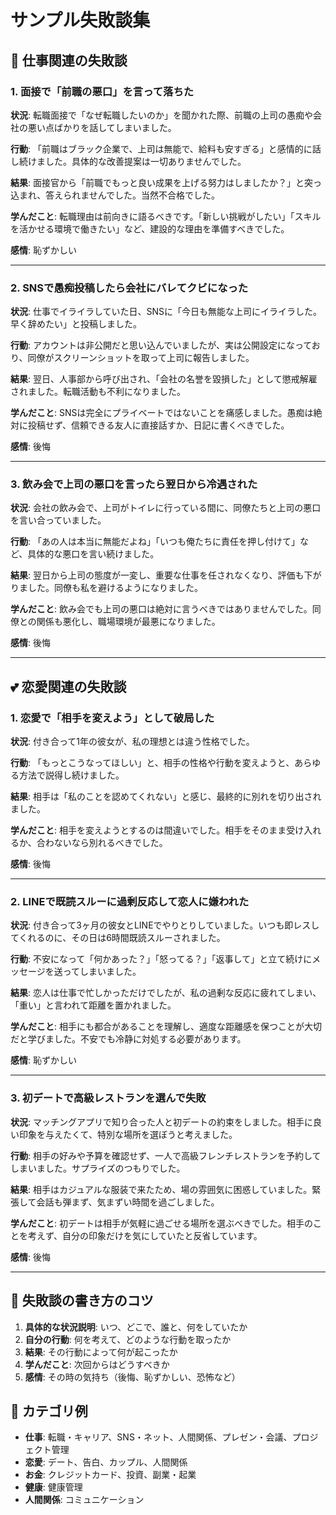 # サンプル失敗談集

## 💼 仕事関連の失敗談

### 1. 面接で「前職の悪口」を言って落ちた

**状況**: 転職面接で「なぜ転職したいのか」を聞かれた際、前職の上司の愚痴や会社の悪い点ばかりを話してしまいました。

**行動**: 「前職はブラック企業で、上司は無能で、給料も安すぎる」と感情的に話し続けました。具体的な改善提案は一切ありませんでした。

**結果**: 面接官から「前職でもっと良い成果を上げる努力はしましたか？」と突っ込まれ、答えられませんでした。当然不合格でした。

**学んだこと**: 転職理由は前向きに語るべきです。「新しい挑戦がしたい」「スキルを活かせる環境で働きたい」など、建設的な理由を準備すべきでした。

**感情**: 恥ずかしい

---

### 2. SNSで愚痴投稿したら会社にバレてクビになった

**状況**: 仕事でイライラしていた日、SNSに「今日も無能な上司にイライラした。早く辞めたい」と投稿しました。

**行動**: アカウントは非公開だと思い込んでいましたが、実は公開設定になっており、同僚がスクリーンショットを取って上司に報告しました。

**結果**: 翌日、人事部から呼び出され、「会社の名誉を毀損した」として懲戒解雇されました。転職活動も不利になりました。

**学んだこと**: SNSは完全にプライベートではないことを痛感しました。愚痴は絶対に投稿せず、信頼できる友人に直接話すか、日記に書くべきでした。

**感情**: 後悔

---

### 3. 飲み会で上司の悪口を言ったら翌日から冷遇された

**状況**: 会社の飲み会で、上司がトイレに行っている間に、同僚たちと上司の悪口を言い合っていました。

**行動**: 「あの人は本当に無能だよね」「いつも俺たちに責任を押し付けて」など、具体的な悪口を言い続けました。

**結果**: 翌日から上司の態度が一変し、重要な仕事を任されなくなり、評価も下がりました。同僚も私を避けるようになりました。

**学んだこと**: 飲み会でも上司の悪口は絶対に言うべきではありませんでした。同僚との関係も悪化し、職場環境が最悪になりました。

**感情**: 後悔

---

## 💕 恋愛関連の失敗談

### 1. 恋愛で「相手を変えよう」として破局した

**状況**: 付き合って1年の彼女が、私の理想とは違う性格でした。

**行動**: 「もっとこうなってほしい」と、相手の性格や行動を変えようと、あらゆる方法で説得し続けました。

**結果**: 相手は「私のことを認めてくれない」と感じ、最終的に別れを切り出されました。

**学んだこと**: 相手を変えようとするのは間違いでした。相手をそのまま受け入れるか、合わないなら別れるべきでした。

**感情**: 後悔

---

### 2. LINEで既読スルーに過剰反応して恋人に嫌われた

**状況**: 付き合って3ヶ月の彼女とLINEでやりとりしていました。いつも即レスしてくれるのに、その日は6時間既読スルーされました。

**行動**: 不安になって「何かあった？」「怒ってる？」「返事して」と立て続けにメッセージを送ってしまいました。

**結果**: 恋人は仕事で忙しかっただけでしたが、私の過剰な反応に疲れてしまい、「重い」と言われて距離を置かれました。

**学んだこと**: 相手にも都合があることを理解し、適度な距離感を保つことが大切だと学びました。不安でも冷静に対処する必要があります。

**感情**: 恥ずかしい

---

### 3. 初デートで高級レストランを選んで失敗

**状況**: マッチングアプリで知り合った人と初デートの約束をしました。相手に良い印象を与えたくて、特別な場所を選ぼうと考えました。

**行動**: 相手の好みや予算を確認せず、一人で高級フレンチレストランを予約してしまいました。サプライズのつもりでした。

**結果**: 相手はカジュアルな服装で来たため、場の雰囲気に困惑していました。緊張して会話も弾まず、気まずい時間を過ごしました。

**学んだこと**: 初デートは相手が気軽に過ごせる場所を選ぶべきでした。相手のことを考えず、自分の印象だけを気にしていたと反省しています。

**感情**: 後悔

---

## 📝 失敗談の書き方のコツ

1. **具体的な状況説明**: いつ、どこで、誰と、何をしていたか
2. **自分の行動**: 何を考えて、どのような行動を取ったか
3. **結果**: その行動によって何が起こったか
4. **学んだこと**: 次回からはどうすべきか
5. **感情**: その時の気持ち（後悔、恥ずかしい、恐怖など）

## 🎯 カテゴリ例

- **仕事**: 転職・キャリア、SNS・ネット、人間関係、プレゼン・会議、プロジェクト管理
- **恋愛**: デート、告白、カップル、人間関係
- **お金**: クレジットカード、投資、副業・起業
- **健康**: 健康管理
- **人間関係**: コミュニケーション
